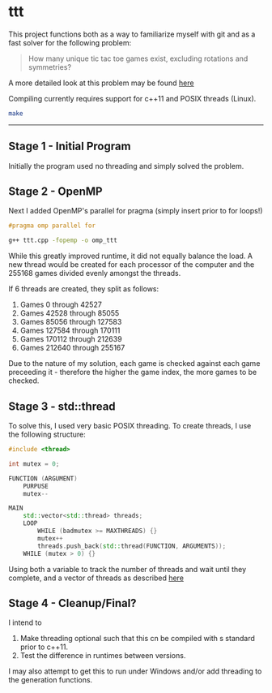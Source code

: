 ttt
===

This project functions both as a way to familiarize myself with git and as a fast solver for the following problem:

> How many unique tic tac toe games exist, excluding rotations and symmetries?

A more detailed look at this problem may be found [here][1]

Compiling currently requires support for c++11 and POSIX threads (Linux).

```bash
make
```

---

Stage 1 - Initial Program
---

Initially the program used no threading and simply solved the problem.

Stage 2 - OpenMP
---

Next I added OpenMP's parallel for pragma (simply insert prior to for loops!)

```c++
#pragma omp parallel for
```

```bash
g++ ttt.cpp -fopemp -o omp_ttt
```

While this greatly improved runtime, it did not equally balance the load.  A new thread would be created for each processor of the computer and the 255168 games divided evenly amongst the threads.

If 6 threads are created, they split as follows:

1. Games 0 through 42527
2. Games 42528 through 85055
3. Games 85056 through 127583
4. Games 127584 through 170111
5. Games 170112 through 212639
6. Games 212640 through 255167

Due to the nature of my solution, each game is checked against each game preceeding it - therefore the higher the game index, the more games to be checked.

Stage 3 - std::thread
---

To solve this, I used very basic POSIX threading.
To create threads, I use the following structure:

```c++
#include <thread>

int mutex = 0;

FUNCTION (ARGUMENT)
	PURPUSE
	mutex--

MAIN
	std::vector<std::thread> threads;
	LOOP
		WHILE (badmutex >= MAXTHREADS) {}
		mutex++
		threads.push_back(std::thread(FUNCTION, ARGUMENTS));
	WHILE (mutex > 0) {}
```

Using both a variable to track the number of threads and wait until they complete, and a vector of threads as described [here][2]

Stage 4 - Cleanup/Final?
---

I intend to

1. Make threading optional such that this cn be compiled with s standard prior to c++11.
2. Test the difference in runtimes between versions.

I may also attempt to get this to run under Windows and/or add threading to the generation functions.

[1]: http://www.se16.info/hgb/tictactoe.htm
[2]: http://www.cplusplus.com/reference/thread/thread/thread/
